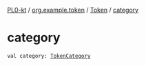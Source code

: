 [PL0-kt](../../index.md) / [org.example.token](../index.md) / [Token](index.md) / [category](./category.md)

# category

`val category: `[`TokenCategory`](../-token-category/index.md)